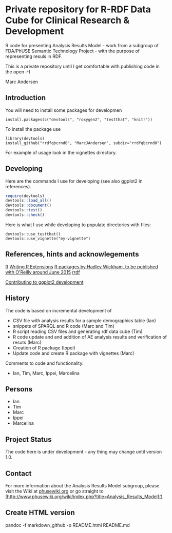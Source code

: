 Private repository for R-RDF Data Cube for Clinical Research & Development
==========================================================================
 
R code for presenting Analysis Results Model - work from a subgroup of FDA/PhUSE Semantic Technology Project - with the purpose of representing resuls in RDF.

This is a private repository until I get comfortable with publishing code in the open :-)

Marc Andersen

Introduction
------------

You will need to install some packages for developmen

```
install.packages(c("devtools", "roxygen2", "testthat", "knitr"))
```



To install the package use

```
library(devtools)
install_github("rrdfqbcrnd0", "MarcJAndersen", subdir="rrdfqbcrnd0")
```

For example of usage look in the vignettes directory.

Developing
----------

Here are the commands I use for developing (see also ggplot2 in references).

```r
require(devtools)
devtools::load_all()
devtools::document()
devtools::test()
devtools::check()
```

Here is what I use while developing to populate directories with files:

```
devtools::use_testthat() 
devtools::use_vignette("my-vignette")
```
 
References, hints and acknowlegements
-------------------------------------

[R](http://www.r-project.org/)
[Writing R Extensions](http://cran.r-project.org/doc/manuals/r-release/R-exts.html)
[R packages by Hadley Wickham, to be published with O'Reilly around June 2015]( http://r-pkgs.had.co.nz)
[rrdf](https://github.com/egonw/rrdf)

[Contributing to ggplot2 development](http://cran.r-project.org/web/packages/ggplot2/vignettes/development.html)

History
-------
 
The code is based on incremental development of
* CSV file with analysis results for a sample demographics table (Ian)
* snippets of SPARQL and R code (Marc and Tim)
* R script reading CSV files and generating rdf data cube (Tim)
* R code update and and addition of AE analysis results and verification of resuts (Marc)
* Creation of R package (Ippei)
* Update code and create R package with vignettes (Marc)

Comments to code and functionality:
* Ian, Tim, Marc, Ippei, Marcelina

Persons
-------

* Ian
* Tim
* Marc
* Ippei
* Marcelina
 
Project Status
--------------

The code here is under development - any thing may change until version 1.0.

Contact
-------

For more information about the Analysis Results Model subgroup, please
visit the Wiki at [phusewiki.org]() or go straight to
[http://www.phusewiki.org/wiki/index.php?title=Analysis_Results_Model]()

Create HTML version
-------------------
 
pandoc -f markdown_github -o README.html README.md

